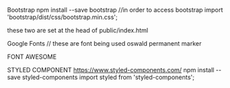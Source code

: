 Bootstrap
npm install --save bootstrap
//in order to access bootstrap
import 'bootstrap/dist/css/bootstrap.min.css';

these two are set at the head of public/index.html

Google Fonts
  // these are font being used
  oswald
  permanent marker
  <link href="https://fonts.googleapis.com/css?family=Oswald|Permanent+Marker" rel="stylesheet">


FONT AWESOME
<link rel="stylesheet" href="https://use.fontawesome.com/releases/v5.6.3/css/all.css" integrity="sha384-UHRtZLI+pbxtHCWp1t77Bi1L4ZtiqrqD80Kn4Z8NTSRyMA2Fd33n5dQ8lWUE00s/" crossorigin="anonymous">


STYLED COMPONENT
https://www.styled-components.com/
npm install --save styled-components
import styled from 'styled-components';
